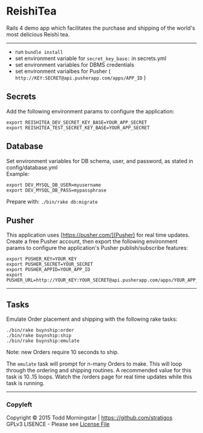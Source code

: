 # ReishiTea
Rails 4 demo app which facilitates the purchase and shipping of the world's most delicious Reishi tea.

-------------------------------------------------------------------------------

* run `bundle install`
* set environment variable for `secret_key_base:` in secrets.yml
* set environment variables for DBMS credentials
* set environment varialbes for Pusher ( `http://KEY:SECRET@api.pusherapp.com/apps/APP_ID` )

Secrets
-------

Add the following environment params to configure the application:

    export REISHITEA_DEV_SECRET_KEY_BASE=YOUR_APP_SECRET
    export REISHITEA_TEST_SECRET_KEY_BASE=YOUR_APP_SECRET

Database
--------

Set environment variables for DB schema, user, and password, as stated in config/database.yml  
Example:  

    export DEV_MYSQL_DB_USER=myusername
    export DEV_MYSQL_DB_PASS=mypassphrase

Prepare with: `./bin/rake db:migrate`

Pusher
------

This application uses [https://pusher.com/](Pusher) for real time updates. Create a free Pusher account, then export
the following environment params to configure the application's Pusher publish/subscribe features:  

    export PUSHER_KEY=YOUR_KEY
    export PUSHER_SECRET=YOUR_SECRET
    export PUSHER_APPID=YOUR_APP_ID
    export PUSHER_URL=http://YOUR_KEY:YOUR_SECRET@api.pusherapp.com/apps/YOUR_APP_ID


-------------------------------------------------------------------------------

Tasks
-----

Emulate Order placement and shipping with the following rake tasks:

    ./bin/rake buynship:order
    ./bin/rake buynship:ship
    ./bin/rake buynship:emulate

Note: new Orders require 10 seconds to ship.

The `emulate` task will prompt for n-many Orders to make. This will loop through the ordering and shipping routines. 
A recommended value for this task is 10..15 loops. Watch the /orders page for real time updates while this task is 
running.


-------------------------------------------------------------------------------

### Copyleft

Copyright :copyright: 2015 Todd Morningstar | [https:://github.com/stratigos](https:://github.com/stratigos)  
GPLv3 LISENCE - Please see [License File](LICENSE.md)  
